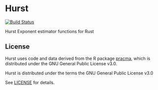# Hurst

[![Build Status](https://github.com/evrom/hurst/actions/workflows/ci.yml/badge.svg)](https://github.com/evrom/hurst/actions/workflows/ci.yml?query=branch%3Amaster)

Hurst Exponent estimator functions for Rust 

## License
Hurst uses code and data derived from the R package [pracma](https://cran.r-project.org/web/packages/pracma/index.html), which is distributed under the GNU General Public License v3.0. 

Hurst is distributed under the terms the GNU General Public License v3.0

See [LICENSE](LICENSE) for details.